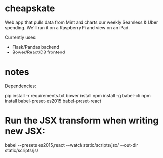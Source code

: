 # cheapskate

Web app that pulls data from Mint and charts our weekly Seamless & Uber spending. We'll run it on a Raspberry Pi and view on an iPad.

Currently uses:

- Flask/Pandas backend
- Bower/React/D3 frontend

# notes

Dependencies:

pip install -r requirements.txt
bower install
npm install -g babel-cli
npm install babel-preset-es2015 babel-preset-react

# Run the JSX transform when writing new JSX:
babel --presets es2015,react --watch static/scripts/jsx/ --out-dir static/scripts/js/ 